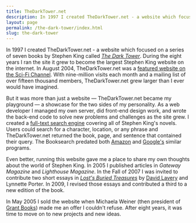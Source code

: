 ```yaml
---
title: TheDarkTower.net
description: In 1997 I created TheDarkTower.net - a website which focused on a series of seven books by Stephen King. During the eight years I ran the site it grew to become the largest Stephen King website on the internet.
layout: page
permalink: /the-dark-tower/index.html
slug: the-dark-tower
---
```

In 1997 I created
TheDarkTower.net - a website which focused on a
series of seven books by Stephen King called _[The Dark Tower](http://bit.ly/11mmMm8)_. During the eight years I ran the site
it grew to become the largest Stephen King website on the internet. In August 2004, TheDarkTower.net was a [featured website on the Sci-Fi Channel](http://www.scifi.com/sfw/issue381/site.html).
With nine-million visits each month and a mailing list of over fifteen
thousand members, TheDarkTower.net grew larger than I ever would have
imagined.

But it was more than just a website &mdash; TheDarkTower.net became my
playground &mdash; a showcase for the two sides of my personality. As a web
developer I managed my own server, did front-end design work, and wrote the
back-end code to solve new problems and challenges as the site grew. I created
a [full-text search engine](http://www.thedarktower.net/booksearch/) covering
all of Stephen King's novels. Users could search for a character, location, or
any phrase and TheDarkTower.net returned the book, page, and sentence that
contained their query. The Booksearch predated both
[Amazon](http://www.amazon.com/exec/obidos/tg/browse/-/10197021/103-5911497-7426258)
and [Google's](http://books.google.com/) similar programs.

Even better, running this website gave me a place to share my own thoughts
about the world of Stephen King. In 2005 I published articles in _Gateway Magazine_
and _Lighthouse Magazine_. In the Fall of 2007 I was invited to contribute two short
essays in _[Lost's Buried Treasures](http://www.amazon.com/Buried-Treasures-Lynnette-Porter-Hillary/dp/1402210310)_ by [David Lavery](http://davidlavery.net) and Lynnette Porter. In 2009, I revised those essays and contributed a third to a new edition of the book.

In May 2005 I sold the website when Michaela Weiner (then president of [Grant Books](https://secure.grantbooks.com/))
made me an offer I couldn't refuse. After eight years, it was time to move on to new projects and new ideas.
